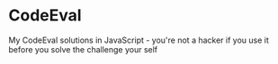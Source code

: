 # CodeEval
My CodeEval solutions in JavaScript - you're not a hacker if you use it before you solve the challenge your self
